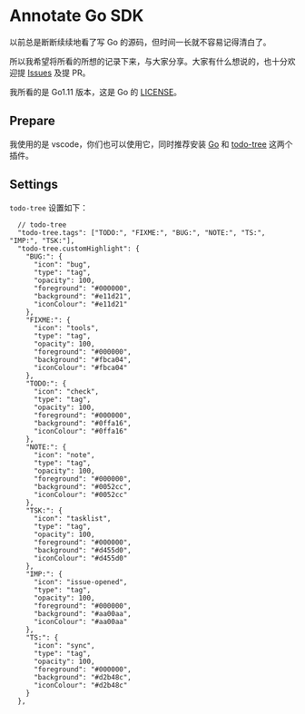 # Annotate Go SDK

以前总是断断续续地看了写 Go 的源码，但时间一长就不容易记得清白了。

所以我希望将所看的所想的记录下来，与大家分享。大家有什么想说的，也十分欢迎提 [Issues](https://github.com/lizebang/annotate-go-sdk/issues/new) 及提 PR。

我所看的是 Go1.11 版本，这是 Go 的 [LICENSE](./GO-LICENSE)。

## Prepare

我使用的是 vscode，你们也可以使用它，同时推荐安装 [Go](https://marketplace.visualstudio.com/items?itemName=ms-vscode.Go) 和 [todo-tree](https://marketplace.visualstudio.com/items?itemName=Gruntfuggly.todo-tree) 这两个插件。

## Settings

`todo-tree` 设置如下：

```settings
  // todo-tree
  "todo-tree.tags": ["TODO:", "FIXME:", "BUG:", "NOTE:", "TS:", "IMP:", "TSK:"],
  "todo-tree.customHighlight": {
    "BUG:": {
      "icon": "bug",
      "type": "tag",
      "opacity": 100,
      "foreground": "#000000",
      "background": "#e11d21",
      "iconColour": "#e11d21"
    },
    "FIXME:": {
      "icon": "tools",
      "type": "tag",
      "opacity": 100,
      "foreground": "#000000",
      "background": "#fbca04",
      "iconColour": "#fbca04"
    },
    "TODO:": {
      "icon": "check",
      "type": "tag",
      "opacity": 100,
      "foreground": "#000000",
      "background": "#0ffa16",
      "iconColour": "#0ffa16"
    },
    "NOTE:": {
      "icon": "note",
      "type": "tag",
      "opacity": 100,
      "foreground": "#000000",
      "background": "#0052cc",
      "iconColour": "#0052cc"
    },
    "TSK:": {
      "icon": "tasklist",
      "type": "tag",
      "opacity": 100,
      "foreground": "#000000",
      "background": "#d455d0",
      "iconColour": "#d455d0"
    },
    "IMP:": {
      "icon": "issue-opened",
      "type": "tag",
      "opacity": 100,
      "foreground": "#000000",
      "background": "#aa00aa",
      "iconColour": "#aa00aa"
    },
    "TS:": {
      "icon": "sync",
      "type": "tag",
      "opacity": 100,
      "foreground": "#000000",
      "background": "#d2b48c",
      "iconColour": "#d2b48c"
    }
  },
```

